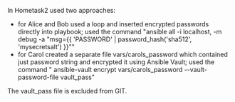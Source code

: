 In Hometask2 used two approaches:
- for Alice and Bob used a loop and inserted encrypted passwords directly into playbook; used the command "ansible all -i localhost, -m debug -a "msg={{ 'PASSWORD' | password_hash('sha512', 'mysecretsalt') }}""
- for Carol created a separate file vars/carols_password which contained just password string and encrypted it using Ansible Vault; used the command "
ansible-vault encrypt vars/carols_password --vault-password-file vault_pass"

The vault_pass file is excluded from GIT.
